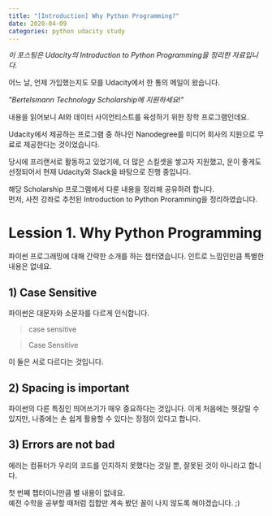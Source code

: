 ```yaml
---
title: "[Introduction] Why Python Programming?"
date: 2020-04-09
categories: python udacity study
---
```



*이 포스팅은 Udacity의 Introduction to Python Programming을 정리한 자료입니다.*


어느 날, 언제 가입했는지도 모를 Udacity에서 한 통의 메일이 왔습니다. 

*"Bertelsmann Technology Scholarship에 지원하세요!"*

내용을 읽어보니 AI와 데이터 사이언티스트를 육성하기 위한 장학 프로그램인데요. 

Udacity에서 제공하는 프로그램 중 하나인 Nanodegree를 미디어 회사의 지원으로 무료로 제공한다는 것이었습니다.

당시에 프리랜서로 활동하고 있었기에, 더 많은 스킬셋을 쌓고자 지원했고, 
운이 좋게도 선정되어서 현재 Udacity와 Slack을 바탕으로 진행 중입니다.  

해당 Scholarship 프로그램에서 다룬 내용을 정리해 공유하려 합니다.  
먼저, 사전 강좌로 추천된 Introduction to Python Proramming을 정리하였습니다.   


# Lession 1. Why Python Programming  

파이썬 프로그래밍에 대해 간략한 소개를 하는 챕터였습니다. 
인트로 느낌인만큼 특별한 내용은 없네요.

## 1) Case Sensitive 
파이썬은 대문자와 소문자를 다르게 인식합니다.  

> case sensitive  

> Case Sensitive    

이 둘은 서로 다르다는 것입니다.

## 2) Spacing is important    
파이썬의 다른 특징인 띄어쓰기가 매우 중요하다는 것입니다. 
이게 처음에는 헷갈릴 수 있지만, 나중에는 손 쉽게 활용할 수 있다는 장점이 있다고 합니다.

## 3) Errors are not bad  
에러는 컴퓨터가 우리의 코드를 인지하지 못했다는 것일 뿐, 잘못된 것이 아니라고 합니다.

첫 번째 챕터이니만큼 별 내용이 없네요.  
예전 수학을 공부할 때처럼 집합만 계속 봤던 꼴이 나지 않도록 해야겠습니다. ;)